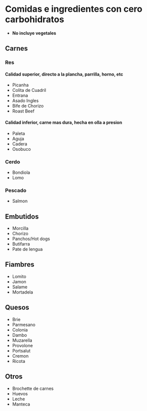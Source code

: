 # Comidas e ingredientes con cero carbohidratos

- __No incluye vegetales__

## Carnes
### Res
#### Calidad superior, directo a la plancha, parrilla, horno, etc
- Picanha
- Colita de Cuadril
- Entrana
- Asado Ingles
- Bife de Chorizo
- Roast Beef

#### Calidad inferior, carne mas dura, hecha en olla a presion
- Paleta
- Aguja
- Cadera
- Osobuco

### Cerdo
- Bondiola
- Lomo

### Pescado
- Salmon

## Embutidos
- Morcilla
- Chorizo
- Panchos/Hot dogs
- Butifarra
- Pate de lengua

## Fiambres
- Lomito
- Jamon
- Salame
- Mortadela

## Quesos
- Brie
- Parmesano
- Colonia
- Dambo
- Muzarella
- Provolone
- Portsalut
- Cremon
- Ricota

## Otros
- Brochette de carnes
- Huevos
- Leche
- Manteca
